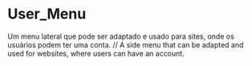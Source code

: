 # User_Menu
Um menu lateral que pode ser adaptado e usado para sites, onde os usuários podem ter uma conta. // A side menu that can be adapted and used for websites, where users can have an account.
